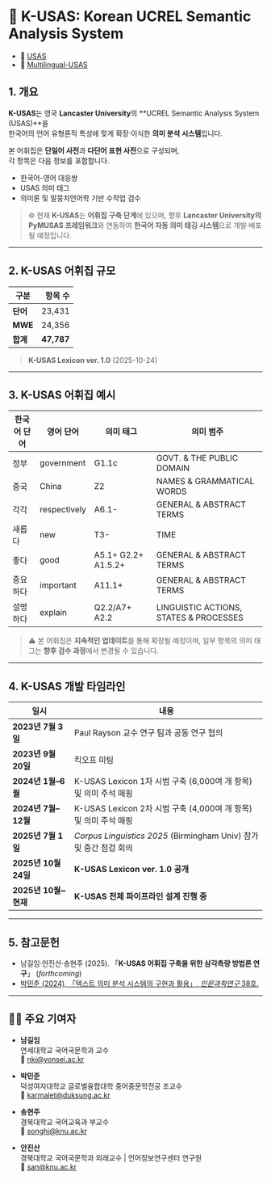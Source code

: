 # 🧩 K-USAS: Korean UCREL Semantic Analysis System
- 📂 [USAS](https://ucrel.lancs.ac.uk/usas/)
- 📂 [Multilingual-USAS](https://github.com/UCREL/Multilingual-USAS)

## 1. 개요

**K-USAS**는 영국 **Lancaster University**의 **UCREL Semantic Analysis System (USAS)**을  
한국어의 언어 유형론적 특성에 맞게 확장·이식한 **의미 분석 시스템**입니다.

본 어휘집은 **단일어 사전**과 **다단어 표현 사전**으로 구성되며,  
각 항목은 다음 정보를 포함합니다.

- 한국어-영어 대응쌍  
- USAS 의미 태그  
- 의미론 및 말뭉치언어학 기반 수작업 검수  

> ⚙️ 현재 **K-USAS**는 **어휘집 구축 단계**에 있으며, 향후 **Lancaster University의 PyMUSAS 프레임워크**와 연동하여 **한국어 자동 의미 태깅 시스템**으로 개발·배포될 예정입니다.

---

## 2. K-USAS 어휘집 규모

| 구분 | 항목 수 |
|------|---------:|
| **단어** | 23,431 |
| **MWE** | 24,356 |
| **합계** | **47,787** |

> **K-USAS Lexicon ver. 1.0** (2025-10-24)

---

## 3. K-USAS 어휘집 예시

| 한국어 단어 | 영어 단어 | 의미 태그 | 의미 범주 |
|--------------|------------|-------------|-------------|
| 정부 | government | G1.1c | GOVT. & THE PUBLIC DOMAIN |
| 중국 | China | Z2 | NAMES & GRAMMATICAL WORDS |
| 각각 | respectively | A6.1- | GENERAL & ABSTRACT TERMS |
| 새롭다 | new | T3- | TIME |
| 좋다 | good | A5.1+ G2.2+ A1.5.2+ | GENERAL & ABSTRACT TERMS |
| 중요하다 | important | A11.1+ | GENERAL & ABSTRACT TERMS |
| 설명하다 | explain | Q2.2/A7+ A2.2 | LINGUISTIC ACTIONS, STATES & PROCESSES |

> ⚠️ 본 어휘집은 **지속적인 업데이트**를 통해 확장될 예정이며, 일부 항목의 의미 태그는 **향후 검수 과정**에서 변경될 수 있습니다.

---

## 4. K-USAS 개발 타임라인

| 일시 | 내용 |
|------|------|
| **2023년 7월 3일** | Paul Rayson 교수 연구 팀과 공동 연구 협의 |
| **2023년 9월 20일** | 킥오프 미팅 |
| **2024년 1월–6월** | K-USAS Lexicon 1차 시범 구축 (6,000여 개 항목) 및 의미 주석 매핑 |
| **2024년 7월–12월** | K-USAS Lexicon 2차 시범 구축 (4,000여 개 항목) 및 의미 주석 매핑 |
| **2025년 7월 1일** | *Corpus Linguistics 2025* (Birmingham Univ) 참가 및 중간 점검 회의 |
| **2025년 10월 24일** | **K-USAS Lexicon ver. 1.0 공개** |
| **2025년 10월~현재** | **K-USAS 전체 파이프라인 설계 진행 중** |

---

## 5. 참고문헌

- 남길임·안진산·송현주 (2025). 「**K-USAS 어휘집 구축을 위한 삼각측량 방법론 연구**」 (*forthcoming*)  
- [박민준 (2024), 「텍스트 의미 분석 시스템의 구현과 활용」, *인문과학연구* 38호.](https://www.kci.go.kr/kciportal/ci/sereArticleSearch/ciSereArtiView.kci?sereArticleSearchBean.artiId=ART003053428)

---

## 🧑‍🏫 주요 기여자

- **남길임**  
  연세대학교 국어국문학과 교수  
  📧 nki@yonsei.ac.kr  

- **박민준**  
  덕성여자대학교 글로벌융합대학 중어중문학전공 조교수  
  📧 karmalet@duksung.ac.kr  

- **송현주**  
  경북대학교 국어교육과 부교수  
  📧 songhj@knu.ac.kr  

- **안진산**  
  경북대학교 국어국문학과 외래교수  |  언어정보연구센터 연구원  
  📧 san@knu.ac.kr